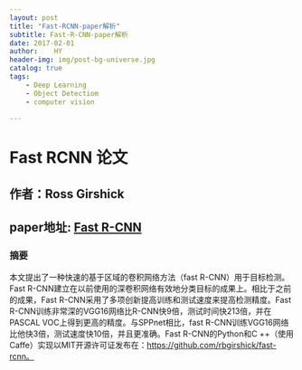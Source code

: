 ```yaml
---
layout: post
title: "Fast-RCNN-paper解析"
subtitle: Fast-R-CNN-paper解析
date: 2017-02-01 
author:    HY
header-img: img/post-bg-universe.jpg
catalog: true
tags:
    - Deep Learning
    - Object Detectiom
    - computer vision
    
---     
```



# Fast RCNN 论文
## 作者：Ross Girshick
## paper地址: [Fast R-CNN](https://www.cv-foundation.org/openaccess/content_iccv_2015/papers/Girshick_Fast_R-CNN_ICCV_2015_paper.pdf)
### 摘要
本文提出了一种快速的基于区域的卷积网络方法（fast R-CNN）用于目标检测。Fast R-CNN建立在以前使用的深卷积网络有效地分类目标的成果上。相比于之前的成果，Fast R-CNN采用了多项创新提高训练和测试速度来提高检测精度。Fast R-CNN训练非常深的VGG16网络比R-CNN快9倍，测试时间快213倍，并在PASCAL VOC上得到更高的精度。与SPPnet相比，fast R-CNN训练VGG16网络比他快3倍，测试速度快10倍，并且更准确。Fast R-CNN的Python和C ++（使用Caffe）实现以MIT开源许可证发布在：https://github.com/rbgirshick/fast-rcnn。
